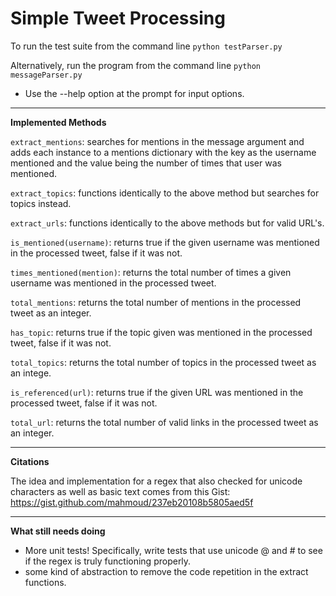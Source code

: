 ﻿# Simple Tweet Processing

To run the test suite from the command line `python testParser.py`

Alternatively, run the program from the command line `python messageParser.py`
- Use the --help option at the prompt for input options.
---
**Implemented Methods**

`extract_mentions`: searches for mentions in the message argument and adds each instance to a mentions dictionary with the key as the username mentioned and the value being the number of times that user was mentioned.

`extract_topics`: functions identically to the above method but searches for topics instead.

`extract_urls`: functions identically to the above methods but for valid URL's.

`is_mentioned(username)`: returns true if the given username was mentioned in the processed tweet, false if it was not.

`times_mentioned(mention)`: returns the total number of times a given username was mentioned in the processed tweet.

`total_mentions`: returns the total number of mentions in the processed tweet as an integer.

`has_topic`: returns true if the topic given was mentioned in the processed tweet, false if it was not. 

`total_topics`: returns the total number of topics in the processed tweet as an intege.

`is_referenced(url)`: returns true if the given URL was mentioned in the processed tweet, false if it was not.

`total_url`: returns the total number of valid links in the processed tweet as an integer.

---
**Citations**

The idea and implementation for a regex that also checked for unicode characters as well as basic text comes from this Gist:
https://gist.github.com/mahmoud/237eb20108b5805aed5f

---
**What still needs doing**

- More unit tests! Specifically, write tests that use unicode @ and # to see if the regex is truly functioning properly.
- some kind of abstraction to remove the code repetition in the extract functions.
